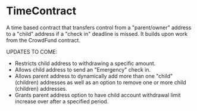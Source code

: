 # TimeContract
A time based contract that transfers control from a "parent/owner" address to a "child" address if a "check in" deadline is missed.
It builds upon work from the CrowdFund contract.

UPDATES TO COME:
* Restricts child address to withdrawing a specific amount.
* Allows child address to send an "Emergency" check in.
* Allows parent address to dynamically add more than one "child" (children) addresses as well as an option to remove one or more child (children) addresses.
* Grants parent address option to have child account withdrawal limit increase over after a specified period.
